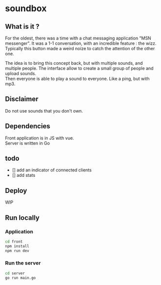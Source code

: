 # soundbox

## What is it ?

For the oldest, there was a time with a chat messaging application "MSN messenger". It was a 1-1 conversation, with an incredible feature : the wizz. 
Typically this button made a weird noize to catch the attention of the other one.  

The idea is to bring this concept back, but with multiple sounds, and multiple people. The interface allow to create a small group of people and upload sounds.  
Then everyone is able to play a sound to everyone.  Like a ping, but with mp3.  

## Disclaimer

Do not use sounds that you don't own.  

## Dependencies

Front application is in JS with vue.  
Server is written in Go

## todo

- [] add an indicator of connected clients  
- [] add stats

## Deploy
WIP

## Run locally

### Application

```sh
cd front
npm install
npm run dev
```

### Run the server

```sh
cd server
go run main.go
```

